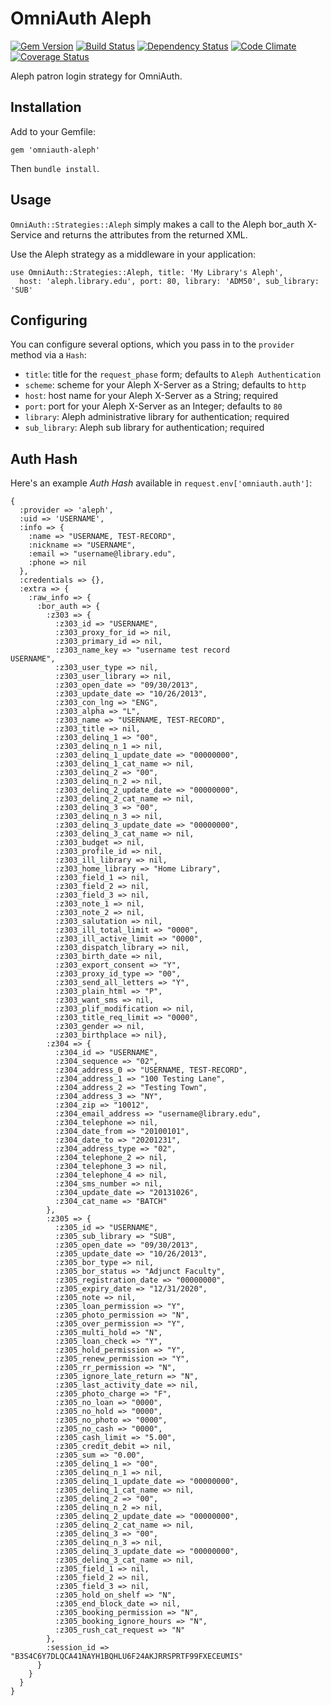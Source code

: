 # OmniAuth Aleph
[![Gem Version](https://badge.fury.io/rb/omniauth-aleph.png)](http://badge.fury.io/rb/omniauth-aleph)
[![Build Status](https://travis-ci.org/NYULibraries/omniauth-aleph.svg?branch=master)](https://travis-ci.org/NYULibraries/omniauth-aleph)
[![Dependency Status](https://gemnasium.com/NYULibraries/omniauth-aleph.png)](https://gemnasium.com/NYULibraries/omniauth-aleph)
[![Code Climate](https://codeclimate.com/github/NYULibraries/omniauth-aleph.png)](https://codeclimate.com/github/NYULibraries/omniauth-aleph)
[![Coverage Status](https://coveralls.io/repos/github/NYULibraries/omniauth-aleph/badge.svg?branch=master)](https://coveralls.io/github/NYULibraries/omniauth-aleph?branch=master)

Aleph patron login strategy for OmniAuth.

## Installation
Add to your Gemfile:

    gem 'omniauth-aleph'

Then `bundle install`.

## Usage
`OmniAuth::Strategies::Aleph` simply makes a call to the Aleph bor_auth X-Service and
returns the attributes from the returned XML.

Use the Aleph strategy as a middleware in your application:

    use OmniAuth::Strategies::Aleph, title: 'My Library's Aleph',
      host: 'aleph.library.edu', port: 80, library: 'ADM50', sub_library: 'SUB'

## Configuring
You can configure several options, which you pass in to the `provider` method via a `Hash`:

- `title`: title for the `request_phase` form; defaults to `Aleph Authentication`
- `scheme`: scheme for your Aleph X-Server as a String; defaults to `http`
- `host`: host name for your Aleph X-Server as a String; required
- `port`: port for your Aleph X-Server as an Integer; defaults to `80`
- `library`: Aleph administrative library for authentication; required
- `sub_library`: Aleph sub library for authentication; required

## Auth Hash
Here's an example _Auth Hash_ available in `request.env['omniauth.auth']`:

    {
      :provider => 'aleph',
      :uid => 'USERNAME',
      :info => {
        :name => "USERNAME, TEST-RECORD",
        :nickname => "USERNAME",
        :email => "username@library.edu",
        :phone => nil
      },
      :credentials => {},
      :extra => {
        :raw_info => {
          :bor_auth => {
            :z303 => {
              :z303_id => "USERNAME",
              :z303_proxy_for_id => nil,
              :z303_primary_id => nil,
              :z303_name_key => "username test record                     USERNAME",
              :z303_user_type => nil,
              :z303_user_library => nil,
              :z303_open_date => "09/30/2013",
              :z303_update_date => "10/26/2013",
              :z303_con_lng => "ENG",
              :z303_alpha => "L",
              :z303_name => "USERNAME, TEST-RECORD",
              :z303_title => nil,
              :z303_delinq_1 => "00",
              :z303_delinq_n_1 => nil,
              :z303_delinq_1_update_date => "00000000",
              :z303_delinq_1_cat_name => nil,
              :z303_delinq_2 => "00",
              :z303_delinq_n_2 => nil,
              :z303_delinq_2_update_date => "00000000",
              :z303_delinq_2_cat_name => nil,
              :z303_delinq_3 => "00",
              :z303_delinq_n_3 => nil,
              :z303_delinq_3_update_date => "00000000",
              :z303_delinq_3_cat_name => nil,
              :z303_budget => nil,
              :z303_profile_id => nil,
              :z303_ill_library => nil,
              :z303_home_library => "Home Library",
              :z303_field_1 => nil,
              :z303_field_2 => nil,
              :z303_field_3 => nil,
              :z303_note_1 => nil,
              :z303_note_2 => nil,
              :z303_salutation => nil,
              :z303_ill_total_limit => "0000",
              :z303_ill_active_limit => "0000",
              :z303_dispatch_library => nil,
              :z303_birth_date => nil,
              :z303_export_consent => "Y",
              :z303_proxy_id_type => "00",
              :z303_send_all_letters => "Y",
              :z303_plain_html => "P",
              :z303_want_sms => nil,
              :z303_plif_modification => nil,
              :z303_title_req_limit => "0000",
              :z303_gender => nil,
              :z303_birthplace => nil},
            :z304 => {
              :z304_id => "USERNAME",
              :z304_sequence => "02",
              :z304_address_0 => "USERNAME, TEST-RECORD",
              :z304_address_1 => "100 Testing Lane",
              :z304_address_2 => "Testing Town",
              :z304_address_3 => "NY",
              :z304_zip => "10012",
              :z304_email_address => "username@library.edu",
              :z304_telephone => nil,
              :z304_date_from => "20100101",
              :z304_date_to => "20201231",
              :z304_address_type => "02",
              :z304_telephone_2 => nil,
              :z304_telephone_3 => nil,
              :z304_telephone_4 => nil,
              :z304_sms_number => nil,
              :z304_update_date => "20131026",
              :z304_cat_name => "BATCH"
            },
            :z305 => {
              :z305_id => "USERNAME",
              :z305_sub_library => "SUB",
              :z305_open_date => "09/30/2013",
              :z305_update_date => "10/26/2013",
              :z305_bor_type => nil,
              :z305_bor_status => "Adjunct Faculty",
              :z305_registration_date => "00000000",
              :z305_expiry_date => "12/31/2020",
              :z305_note => nil,
              :z305_loan_permission => "Y",
              :z305_photo_permission => "N",
              :z305_over_permission => "Y",
              :z305_multi_hold => "N",
              :z305_loan_check => "Y",
              :z305_hold_permission => "Y",
              :z305_renew_permission => "Y",
              :z305_rr_permission => "N",
              :z305_ignore_late_return => "N",
              :z305_last_activity_date => nil,
              :z305_photo_charge => "F",
              :z305_no_loan => "0000",
              :z305_no_hold => "0000",
              :z305_no_photo => "0000",
              :z305_no_cash => "0000",
              :z305_cash_limit => "5.00",
              :z305_credit_debit => nil,
              :z305_sum => "0.00",
              :z305_delinq_1 => "00",
              :z305_delinq_n_1 => nil,
              :z305_delinq_1_update_date => "00000000",
              :z305_delinq_1_cat_name => nil,
              :z305_delinq_2 => "00",
              :z305_delinq_n_2 => nil,
              :z305_delinq_2_update_date => "00000000",
              :z305_delinq_2_cat_name => nil,
              :z305_delinq_3 => "00",
              :z305_delinq_n_3 => nil,
              :z305_delinq_3_update_date => "00000000",
              :z305_delinq_3_cat_name => nil,
              :z305_field_1 => nil,
              :z305_field_2 => nil,
              :z305_field_3 => nil,
              :z305_hold_on_shelf => "N",
              :z305_end_block_date => nil,
              :z305_booking_permission => "N",
              :z305_booking_ignore_hours => "N",
              :z305_rush_cat_request => "N"
            },
            :session_id => "B3S4C6Y7DLQCA41NAYH1BQHLU6F24AKJRRSPRTF99FXECEUMIS"
          }
        }
      }
    }
